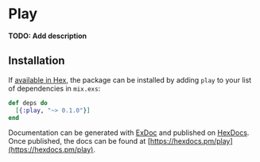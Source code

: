 # Play

**TODO: Add description**

## Installation

If [available in Hex](https://hex.pm/docs/publish), the package can be installed
by adding `play` to your list of dependencies in `mix.exs`:

```elixir
def deps do
  [{:play, "~> 0.1.0"}]
end
```

Documentation can be generated with [ExDoc](https://github.com/elixir-lang/ex_doc)
and published on [HexDocs](https://hexdocs.pm). Once published, the docs can
be found at [https://hexdocs.pm/play](https://hexdocs.pm/play).

